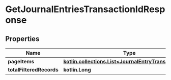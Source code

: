 
# GetJournalEntriesTransactionIdResponse

## Properties
| Name | Type | Description | Notes |
| ------------ | ------------- | ------------- | ------------- |
| **pageItems** | [**kotlin.collections.List&lt;JournalEntryTransactionItem&gt;**](JournalEntryTransactionItem.md) |  |  [optional] |
| **totalFilteredRecords** | **kotlin.Long** |  |  [optional] |



